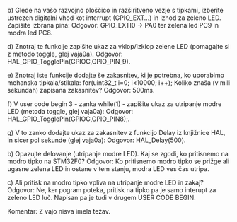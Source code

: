 b) Glede na vašo razvojno ploščico in razširitveno vezje s tipkami, izberite ustrezen digitalni vhod kot interrupt (GPIO_EXT…) in izhod za zeleno LED. Zapišite izbrana pina:
Odgovor: GPIO_EXTI0 -> PA0 ter zelena led PC9 in modra led PC8.


d) Znotraj te funkcije zapišite ukaz za vklop/izklop zelene LED (pomagajte si z metodo toggle, glej vaja0a).
Odgovor: HAL_GPIO_TogglePin(GPIOC,GPIO_PIN_9).

e) Znotraj iste funkcije dodajte še zakasnitev, ki je potrebna, ko uporabimo mehanska tipkala/stikala: for(uint32_t i=0; i<10000; i++); Koliko znaša (v mili sekundah) zapisana zakasnitev?
Odgovor: 500ms.

f) V user code begin 3 - zanka while(1) - zapišite ukaz za utripanje modre LED (metoda toggle, glej vaja0a):
Odgovor: HAL_GPIO_TogglePin(GPIOC,GPIO_PIN8);.

g) V to zanko dodajte ukaz za zakasnitev z funkcijo Delay iz knjižnice HAL, in sicer pol sekunde (glej vaja0a):
Odgovor: HAL_Delay(500).

b) Opazujte delovanje (utripanje modre LED). Kaj se zgodi, ko pritisnemo na modro tipko na STM32F0?
Odgovor: Ko pritisnemo modro tipko se prižge ali ugasne zelena LED in ostane v tem stanju, modra LED ves čas utripa.

c) Ali pritisk na modro tipko vpliva na utripanje modre LED in zakaj?
Odgovor: Ne, ker pogram poteka, pritisk na tipko pa je samo interupt za zeleno LED luč. Napisan pa je tudi v drugem USER CODE BEGIN.

Komentar: Z vajo nisva imela težav.
